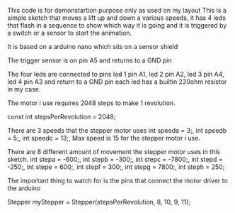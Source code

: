 This code is for demonstartion purpose only as used on my layout
This is a simple sketch that moves a lift up and down a various speeds, it has 4 leds that flash in a sequence to show which way it is going and it is triggered by a switch or a sensor to start the animation.

It is based on a arduino nano which sits on a sensor shield

The trigger sensor is on pin  A5 and returns to a GND pin

The four leds are connected to pins
led 1 pin A1, led 2 pin A2, led 3 pin A4, led 4 pin A3 and return to a GND pin each led has a builtin 220ohm resistor in my case.

The motor i use requires 2048 steps to make 1 revolution.

const int stepsPerRevolution = 2048;


There are 3 speeds that the stepper motor uses int speeda = 3;, int speedb = 5;, int speedc = 13;, Max speed is 15 for the stepper motor i use.

There are 8 different amount of movement the stepper motor uses in this sketch.
int stepa = -600;, 
int stepb = -300;, 
int stepc = -7800;, 
int stepd = -250;, 
int stepe = 600;, 
int stepf = 300;, 
int stepg = 7800;, 
int steph = 250;

The important thing to watch for is the pins that connect the motor driver to the arduino

Stepper myStepper = Stepper(stepsPerRevolution, 8, 10, 9, 11);


